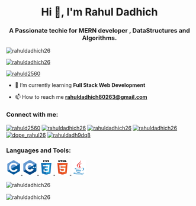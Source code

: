 <h1 align="center">Hi 👋, I'm Rahul Dadhich</h1>
<h3 align="center">A Passionate techie for MERN developer , DataStructures and Algorithms.</h3>

<p align="left"> <img src="https://komarev.com/ghpvc/?username=rahuldadhich26&label=Profile%20views&color=0e75b6&style=flat" alt="rahuldadhich26" /> </p>

<p align="left"> <a href="https://github.com/ryo-ma/github-profile-trophy"><img src="https://github-profile-trophy.vercel.app/?username=rahuldadhich26" alt="rahuldadhich26" /></a> </p>

<p align="left"> <a href="https://twitter.com/rahuld2560" target="blank"><img src="https://img.shields.io/twitter/follow/rahuld2560?logo=twitter&style=for-the-badge" alt="rahuld2560" /></a> </p>

- 🌱 I’m currently learning **Full Stack Web Development**

- 📫 How to reach me **rahuldadhich80263@gmail.com**

<h3 align="left">Connect with me:</h3>
<p align="left">
<a href="https://twitter.com/rahuld2560" target="blank"><img align="center" src="https://raw.githubusercontent.com/rahuldkjain/github-profile-readme-generator/master/src/images/icons/Social/twitter.svg" alt="rahuld2560" height="30" width="40" /></a>
<a href="https://linkedin.com/in/rahuldadhich26" target="blank"><img align="center" src="https://raw.githubusercontent.com/rahuldkjain/github-profile-readme-generator/master/src/images/icons/Social/linked-in-alt.svg" alt="rahuldadhich26" height="30" width="40" /></a>
<a href="https://www.codechef.com/users/rahuldadhich26" target="blank"><img align="center" src="https://cdn.jsdelivr.net/npm/simple-icons@3.1.0/icons/codechef.svg" alt="rahuldadhich26" height="30" width="40" /></a>
<a href="https://www.hackerrank.com/rahuldadhich26" target="blank"><img align="center" src="https://raw.githubusercontent.com/rahuldkjain/github-profile-readme-generator/master/src/images/icons/Social/hackerrank.svg" alt="rahuldadhich26" height="30" width="40" /></a>
<a href="https://www.leetcode.com/dope_rahul26" target="blank"><img align="center" src="https://raw.githubusercontent.com/rahuldkjain/github-profile-readme-generator/master/src/images/icons/Social/leet-code.svg" alt="dope_rahul26" height="30" width="40" /></a>
<a href="https://auth.geeksforgeeks.org/user/rahuldadh9dq8" target="blank"><img align="center" src="https://raw.githubusercontent.com/rahuldkjain/github-profile-readme-generator/master/src/images/icons/Social/geeks-for-geeks.svg" alt="rahuldadh9dq8" height="30" width="40" /></a>
</p>

<h3 align="left">Languages and Tools:</h3>
<p align="left"> <a href="https://www.cprogramming.com/" target="_blank" rel="noreferrer"> <img src="https://raw.githubusercontent.com/devicons/devicon/master/icons/c/c-original.svg" alt="c" width="40" height="40"/> </a> <a href="https://www.w3schools.com/cpp/" target="_blank" rel="noreferrer"> <img src="https://raw.githubusercontent.com/devicons/devicon/master/icons/cplusplus/cplusplus-original.svg" alt="cplusplus" width="40" height="40"/> </a> <a href="https://www.w3schools.com/css/" target="_blank" rel="noreferrer"> <img src="https://raw.githubusercontent.com/devicons/devicon/master/icons/css3/css3-original-wordmark.svg" alt="css3" width="40" height="40"/> </a> <a href="https://www.w3.org/html/" target="_blank" rel="noreferrer"> <img src="https://raw.githubusercontent.com/devicons/devicon/master/icons/html5/html5-original-wordmark.svg" alt="html5" width="40" height="40"/> </a> <a href="https://www.java.com" target="_blank" rel="noreferrer"> <img src="https://raw.githubusercontent.com/devicons/devicon/master/icons/java/java-original.svg" alt="java" width="40" height="40"/> </a> </p>

<p><img align="center" src="https://github-readme-stats.vercel.app/api/top-langs?username=rahuldadhich26&show_icons=true&locale=en&layout=compact" alt="rahuldadhich26" /></p>

<p><img align="center" src="https://github-readme-streak-stats.herokuapp.com/?user=rahuldadhich26&" alt="rahuldadhich26" /></p>
